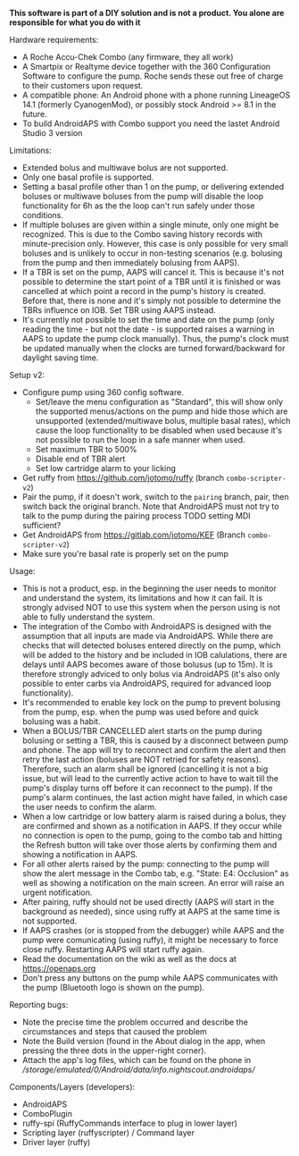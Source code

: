 **This software is part of a DIY solution and is not a product.
You alone are responsible for what you do with it**

Hardware requirements:
- A Roche Accu-Chek Combo (any firmware, they all work)
- A Smartpix or Realtyme device together with the 360 Configuration
  Software to configure the pump.
  Roche sends these out free of charge to their customers upon request.
- A compatible phone: An Android phone with a phone running LineageOS 14.1
  (formerly CyanogenMod), or possibly stock Android >= 8.1 in the future.
- To build AndroidAPS with Combo support you need the lastet Android Studio 3 version

Limitations:
- Extended bolus and multiwave bolus are not supported.
- Only one basal profile is supported.
- Setting a basal profile other than 1 on the pump, or delivering extended boluses or multiwave
  boluses from the pump will disable the loop functionality for 6h as the the loop can't run
  safely under those conditions.
- If multiple boluses are given within a single minute, only one might
  be recognized. This is due to the Combo saving history records with
  minute-precision only. However, this case is only possible for very
  small boluses and is unlikely to occur in non-testing scenarios
  (e.g. bolusing from the pump and then immediately bolusing from AAPS).
- If a TBR is set on the pump, AAPS will cancel it. This is because it's not possible to determine
  the start point of a TBR until it is finished or was cancelled at which point a record in the
  pump's history is created. Before that, there is none and it's simply not possible to determine
  the TBRs influence on IOB. Set TBR using AAPS instead.
- It's currently not possible to set the time and date on the pump (only reading the time - but
  not the date - is supported raises a warning in AAPS to update the pump clock manually).
  Thus, the pump's clock must be updated manually when the clocks are turned forward/backward
  for daylight saving time.

Setup v2:
- Configure pump using 360 config software.
  - Set/leave the menu configuration as "Standard", this will show only the supported
    menus/actions on the pump and hide those which are unsupported (extended/multiwave bolus,
    multiple basal rates), which cause the loop functionality to be disabled when used because
    it's not possible to run the loop in a safe manner when used.
  - Set maximum TBR to 500%
  - Disable end of TBR alert
  - Set low cartridge alarm to your licking
- Get ruffy from https://github.com/jotomo/ruffy (branch `combo-scripter-v2`)
- Pair the pump, if it doesn't work, switch to the `pairing` branch, pair,
  then switch back the original branch. Note that AndroidAPS must not try to
  talk to the pump during the pairing process TODO setting MDI sufficient?
- Get AndroidAPS from https://gitlab.com/jotomo/KEF (Branch `combo-scripter-v2`)
- Make sure you're basal rate is properly set on the pump

Usage:
- This is not a product, esp. in the beginning the user needs to monitor and understand the system,
  its limitations and how it can fail. It is strongly advised NOT to use this system when the person
  using is not able to fully understand the system.
- The integration of the Combo with AndroidAPS is designed with the assumption that all inputs are
  made via AndroidAPS. While there are checks that will detected boluses entered directly on the
  pump, which will be added to the history and be included in IOB calulations, there are delays
  until AAPS becomes aware of those bolusus (up to 15m). It is therefore strongly adviced
  to only bolus via AndroidAPS (it's also only possible to enter carbs via AndroidAPS, required for
  advanced loop functionality).
- It's recommended to enable key lock on the pump to prevent bolusing from the pump, esp. when the
  pump was used before and quick bolusing was a habit.
- When a BOLUS/TBR CANCELLED alert starts on the pump during bolusing or setting a TBR, this is
  caused by a disconnect between pump and phone. The app will try to reconnect and confirm the alert
  and then retry the last action (boluses are NOT retried for safety reasons). Therefore,
  such an alarm shall be ignored (cancelling it is not a big issue, but will lead to the currently
  active action to have to wait till the pump's display turns off before it can reconnect to the
  pump). If the pump's alarm continues, the last action might have failed, in which case the user
  needs to confirm the alarm.
- When a low cartridge or low battery alarm is raised during a bolus, they are confirmed and shown
  as a notification in AAPS. If they occur while no connection is open to the pump, going to the
  combo tab and hitting the Refresh button will take over those alerts by confirming them and
  showing a notification in AAPS.
- For all other alerts raised by the pump: connecting to the pump will show the alert message in
  the Combo tab, e.g. "State: E4: Occlusion" as well as showing a notification on the main screen.
  An error will raise an urgent notification.
- After pairing, ruffy should not be used directly (AAPS will start in the background as needed),
  since using ruffy at AAPS at the same time is not supported.
- If AAPS crashes (or is stopped from the debugger) while AAPS and the pump were comunicating (using
  ruffy), it might be necessary to force close ruffy. Restarting AAPS will start ruffy again.
- Read the documentation on the wiki as well as the docs at https://openaps.org
- Don't press any buttons on the pump while AAPS communicates with the pump (Bluetooth logo is
  shown on the pump).

Reporting bugs:
- Note the precise time the problem occurred and describe the circumstances and steps that caused
  the problem
- Note the Build version (found in the About dialog in the app, when pressing the three dots in the
  upper-right corner).
- Attach the app's log files, which can be found on the phone in
  _/storage/emulated/0/Android/data/info.nightscout.androidaps/_

Components/Layers (developers):
- AndroidAPS
- ComboPlugin
- ruffy-spi (RuffyCommands interface to plug in lower layer)
- Scripting layer (ruffyscripter) / Command layer
- Driver layer (ruffy)